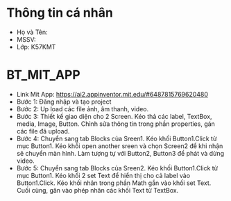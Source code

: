 # Thông tin cá nhân
- Họ và Tên: 
- MSSV: 
- Lớp: K57KMT
# BT_MIT_APP
- Link Mit App: https://ai2.appinventor.mit.edu/#6487815769620480
- Bước 1: Đăng nhập và tạo project
- Bước 2: Up load các file ảnh, âm thanh, video.
- Bước 3: Thiết kế giao diện cho 2 Screen. Kéo thả các label, TextBox, media, Image, Button. Chỉnh sửa thông tin trong phần properties, gán các file đã upload.
- Bước 4: Chuyển sang tab Blocks của Sreen1. Kéo khối Button1.Click từ mục Button1. Kéo khối open another sreen và chọn Screen2 để khi nhận sẽ chuyển màn hình. Làm tượng tự với Button2, Button3 để phát và dừng video.
- Bước 5: Chuyển sang tab Blocks của Sreen2. Kéo khối Button1.Click từ mục Button1. Kéo khối 2 set Text để hiển thị cho cả label vào Button1.Click. Kéo khối nhân trong phần Math gắn vào khối set Text. Cuối cùng, găn vào phép nhân các khối Text từ TextBox.
